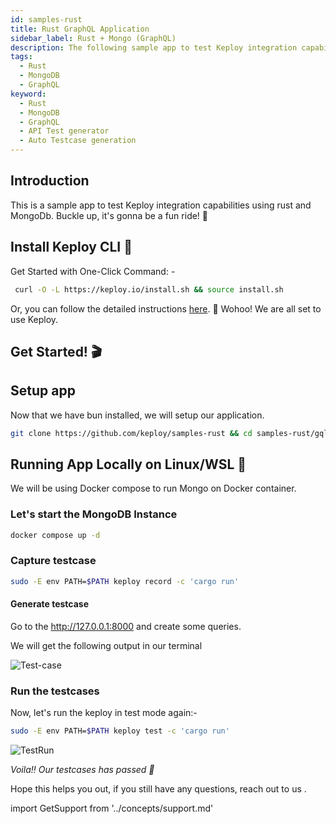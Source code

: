 ```yaml
---
id: samples-rust
title: Rust GraphQL Application
sidebar_label: Rust + Mongo (GraphQL)
description: The following sample app to test Keploy integration capabilities using rust and MongoDb.
tags:
  - Rust
  - MongoDB
  - GraphQL
keyword:
  - Rust
  - MongoDB
  - GraphQL
  - API Test generator
  - Auto Testcase generation
---
```


<head>
  <title> Rust + Mongo (GraphQL) | Keploy Docs</title>
  <meta charSet="utf-8" />
</head>

## Introduction

This is a sample app to test Keploy integration capabilities using rust and MongoDb. Buckle up, it's gonna be a fun ride! 🎢

## Install Keploy CLI 🚀

Get Started with One-Click Command: -

```bash
 curl -O -L https://keploy.io/install.sh && source install.sh
```

Or, you can follow the detailed instructions [here](https://keploy.io/docs/server/installation/). 🎉 Wohoo! We are all set to use Keploy.

## Get Started! 🎬

## Setup app

Now that we have bun installed, we will setup our application.

```bash
git clone https://github.com/keploy/samples-rust && cd samples-rust/gql-mongo
```

## Running App Locally on Linux/WSL 🐧

We will be using Docker compose to run Mongo on Docker container.

### Let's start the MongoDB Instance

```zsh
docker compose up -d
```

### Capture testcase

```bash
sudo -E env PATH=$PATH keploy record -c 'cargo run'
```

#### Generate testcase

Go to the http://127.0.0.1:8000 and create some queries.

We will get the following output in our terminal

![Test-case](/img/rust-mongo-test-case.png?raw=true)

### Run the testcases

Now, let's run the keploy in test mode again:-

```bash
sudo -E env PATH=$PATH keploy test -c 'cargo run'
```

![TestRun](/img/rust-mongo-test-run.png?raw=true)

_Voila!! Our testcases has passed 🌟_

Hope this helps you out, if you still have any questions, reach out to us .

import GetSupport from '../concepts/support.md'

<GetSupport/>
